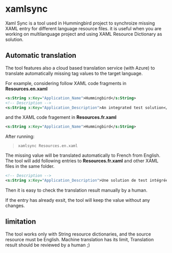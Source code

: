 # xamlsync
Xaml Sync is a tool used in Hummingbird project to synchroize missing XAML entry for different language resource files.
it is useful when you are working on multilanguage project and using XAML Resource Dictionary as solution.

## Automatic translation
The tool features also a cloud based translation service (with Azure) to translate automatically missing tag values to the target language. 

For example, considering follow XAML code fragments in **Resources.en.xaml**
```xml
<s:String x:Key="Application_Name">Hummingbird</s:String>
<!-- Description -->
<s:String x:Key="Application_Description">An integrated test solution</s:String>
```

and the XAML code fragement in **Resources.fr.xaml**
```xml
<s:String x:Key="Application_Name">Hummingbird</s:String>
```
After running:
> `xamlsync Resources.en.xaml`

The missing value will be translated automatically to French from English.
The tool will add following entries to **Resources.fr.xaml** and other XAML files in the same folder.
```xml
<!-- Description -->
<s:String x:Key="Application_Description">Une solution de test intégrée</s:String> 
```
Then it is easy to check the translation result manually by a human.

If the entry has already exsit, the tool will keep the value without any changes.

## limitation
The tool works only with String resource dictionaries, and the source resource must be English.
Machine translation has its limit, Translation result should be reviewed by a human ;)
